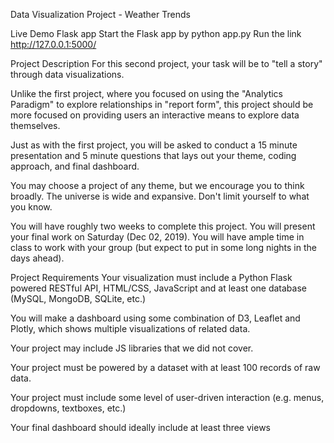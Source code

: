 Data Visualization Project - Weather Trends


Live Demo
Flask app 
Start the Flask app by python app.py
Run the link http://127.0.0.1:5000/

Project Description
For this second project, your task will be to "tell a story" through data visualizations.

Unlike the first project, where you focused on using the "Analytics Paradigm" to explore relationships in "report form", this project should be more focused on providing users an interactive means to explore data themselves.

Just as with the first project, you will be asked to conduct a 15 minute presentation and 5 minute questions that lays out your theme, coding approach, and final dashboard.

You may choose a project of any theme, but we encourage you to think broadly. The universe is wide and expansive. Don't limit yourself to what you know.

You will have roughly two weeks to complete this project. You will present your final work on Saturday (Dec 02, 2019). You will have ample time in class to work with your group (but expect to put in some long nights in the days ahead).

Project Requirements
Your visualization must include a Python Flask powered RESTful API, HTML/CSS, JavaScript and at least one database (MySQL, MongoDB, SQLite, etc.)

You will make a dashboard using some combination of D3, Leaflet and Plotly, which shows multiple visualizations of related data.

Your project may include JS libraries that we did not cover.

Your project must be powered by a dataset with at least 100 records of raw data.

Your project must include some level of user-driven interaction (e.g. menus, dropdowns, textboxes, etc.)

Your final dashboard should ideally include at least three views

